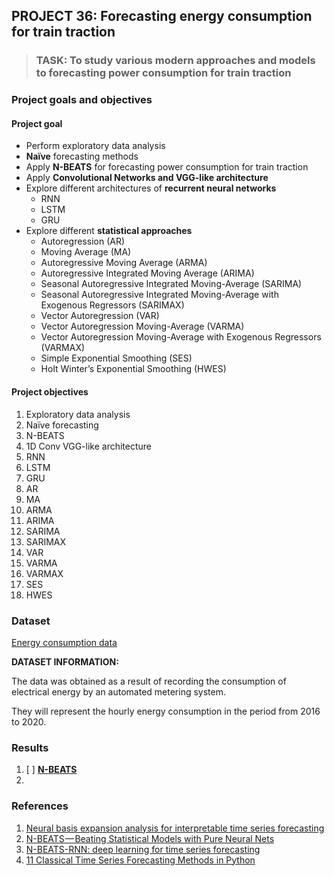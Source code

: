 ## PROJECT 36: Forecasting energy consumption for train traction

> ### TASK: To study various modern approaches and models to forecasting power consumption for train traction


### Project goals and objectives

#### Project goal

- Perform exploratory data analysis
- **Naïve** forecasting methods
- Apply **N-BEATS** for forecasting power consumption for train traction
- Apply **Convolutional Networks and VGG-like architecture**
- Explore different architectures of **recurrent neural networks**
  - RNN
  - LSTM
  - GRU
- Explore different **statistical approaches**
  - Autoregression (AR)
  - Moving Average (MA)
  - Autoregressive Moving Average (ARMA)
  - Autoregressive Integrated Moving Average (ARIMA)
  - Seasonal Autoregressive Integrated Moving-Average (SARIMA)
  - Seasonal Autoregressive Integrated Moving-Average with Exogenous Regressors (SARIMAX)
  - Vector Autoregression (VAR)
  - Vector Autoregression Moving-Average (VARMA)
  - Vector Autoregression Moving-Average with Exogenous Regressors (VARMAX)
  - Simple Exponential Smoothing (SES)
  - Holt Winter’s Exponential Smoothing (HWES)

#### Project objectives

1. Exploratory data analysis
2. Naïve forecasting
3. N-BEATS
4. 1D Conv VGG-like architecture
5. RNN
6. LSTM
7. GRU
8. AR
9. MA
10. ARMA
11. ARIMA
12. SARIMA
13. SARIMAX
14. VAR
15. VARMA
16. VARMAX
17. SES
18. HWES

### Dataset

[Energy consumption data]()

**DATASET INFORMATION:**


The data was obtained as a result of recording the consumption of electrical energy by an automated metering system.

They will represent the hourly energy consumption in the period from 2016 to 2020.


### Results

1. [ ] [**N-BEATS**]()
2.


### References

1. [Neural basis expansion analysis for interpretable time series forecasting](https://arxiv.org/pdf/1905.10437.pdf)
2. [N-BEATS — Beating Statistical Models with Pure Neural Nets](https://towardsdatascience.com/n-beats-beating-statistical-models-with-neural-nets-28a4ba4a4de8)
3. [N-BEATS-RNN: deep learning for time series forecasting](https://repositorio.ufscar.br/bitstream/handle/ufscar/13820/7%20-%20Disserta%c3%a7%c3%a3o%20-%20Vers%c3%a3o%20Definitiva.pdf?sequence=1&isAllowed=y)
4. [11 Classical Time Series Forecasting Methods in Python](https://machinelearningmastery.com/time-series-forecasting-methods-in-python-cheat-sheet/)
